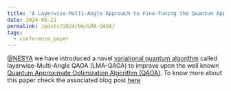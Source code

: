 ```yaml
---
title: 'A Layerwise-Multi-Angle Approach to Fine-Tuning the Quantum Approximate Optimization Algorithm'
date: 2024-06-21
permalink: /posts/2024/06/LMA-QAOA/
tags:
  - conference_paper
---
```


[@NESYA](https://github.com/NesyaLab) we have introduced a novel [variational quantum algorithm](https://arxiv.org/abs/2012.09265) called layerwise-Multi-Angle QAOA (LMA-QAOA) to improve upon the well known [Quantum Approximate Optimization Algorithm (QAOA)](https://arxiv.org/abs/1411.4028). To know more about this paper check the associated blog post [here](https://lavagnaleo.wordpress.com/2024/06/21/layerwise-multi-angle-qaoa/)

